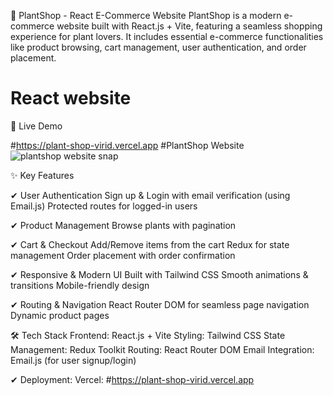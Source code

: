 🌿 PlantShop - React E-Commerce Website
PlantShop is a modern e-commerce website built with React.js + Vite, featuring a seamless shopping experience for plant lovers. It includes essential e-commerce functionalities like product browsing, cart management, user authentication, and order placement.

# React website

🚀 Live Demo

#https://plant-shop-virid.vercel.app
#PlantShop Website
![plantshop website snap](https://github.com/user-attachments/assets/dae14e44-beb0-4323-bfa0-3f9e8332e4b2)
                   

✨ Key Features

✔ User Authentication
Sign up & Login with email verification (using Email.js)
Protected routes for logged-in users

✔ Product Management
Browse plants with pagination

✔ Cart & Checkout
Add/Remove items from the cart
Redux for state management
Order placement with order confirmation

✔ Responsive & Modern UI
Built with Tailwind CSS
Smooth animations & transitions
Mobile-friendly design

✔ Routing & Navigation
React Router DOM for seamless page navigation
Dynamic product pages


🛠 Tech Stack
Frontend: React.js + Vite
Styling: Tailwind CSS
State Management: Redux Toolkit
Routing: React Router DOM
Email Integration: Email.js (for user signup/login)

✔ Deployment: Vercel: #https://plant-shop-virid.vercel.app



